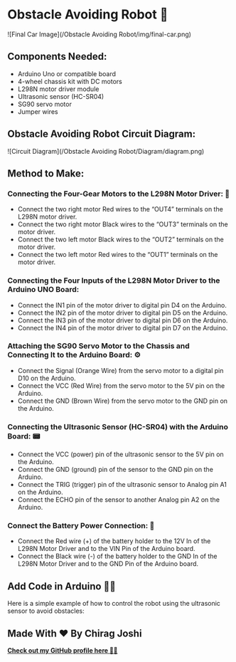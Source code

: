 # Obstacle Avoiding Robot 🤖

![Final Car Image](/Obstacle Avoiding Robot/img/final-car.png)

## Components Needed:
- Arduino Uno or compatible board
- 4-wheel chassis kit with DC motors
- L298N motor driver module
- Ultrasonic sensor (HC-SR04)
- SG90 servo motor
- Jumper wires

## Obstacle Avoiding Robot Circuit Diagram:
![Circuit Diagram](/Obstacle Avoiding Robot/Diagram/diagram.png)

## Method to Make:

### Connecting the Four-Gear Motors to the L298N Motor Driver: 🔣
- Connect the two right motor Red wires to the “OUT4” terminals on the L298N motor driver.
- Connect the two right motor Black wires to the “OUT3” terminals on the motor driver.
- Connect the two left motor Black wires to the “OUT2” terminals on the motor driver.
- Connect the two left motor Red wires to the “OUT1” terminals on the motor driver.

### Connecting the Four Inputs of the L298N Motor Driver to the Arduino UNO Board:
- Connect the IN1 pin of the motor driver to digital pin D4 on the Arduino.
- Connect the IN2 pin of the motor driver to digital pin D5 on the Arduino.
- Connect the IN3 pin of the motor driver to digital pin D6 on the Arduino.
- Connect the IN4 pin of the motor driver to digital pin D7 on the Arduino.

### Attaching the SG90 Servo Motor to the Chassis and Connecting It to the Arduino Board: ⚙️
- Connect the Signal (Orange Wire) from the servo motor to a digital pin D10 on the Arduino.
- Connect the VCC (Red Wire) from the servo motor to the 5V pin on the Arduino.
- Connect the GND (Brown Wire) from the servo motor to the GND pin on the Arduino.

### Connecting the Ultrasonic Sensor (HC-SR04) with the Arduino Board: 📟
- Connect the VCC (power) pin of the ultrasonic sensor to the 5V pin on the Arduino.
- Connect the GND (ground) pin of the sensor to the GND pin on the Arduino.
- Connect the TRIG (trigger) pin of the ultrasonic sensor to Analog pin A1 on the Arduino.
- Connect the ECHO pin of the sensor to another Analog pin A2 on the Arduino.

### Connect the Battery Power Connection: 🔋
- Connect the Red wire (+) of the battery holder to the 12V In of the L298N Motor Driver and to the VIN Pin of the Arduino board.
- Connect the Black wire (-) of the battery holder to the GND In of the L298N Motor Driver and to the GND Pin of the Arduino board.

## Add Code in Arduino 👨‍💻

Here is a simple example of how to control the robot using the ultrasonic sensor to avoid obstacles:

## Made With ❤️ By Chirag Joshi
[**Check out my GitHub profile here 👨‍💻**](https://github.com/chiragjoshi12/)